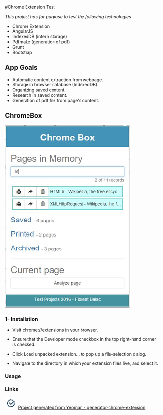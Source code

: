 #Chrome Extension Test

*This project has for purpose to test the following technologies*
- Chrome Extension
- AngularJS
- IndexedDB (intern storage)
- Pdfmake (generation of pdf)
- Grunt
- Bootstrap

## App Goals
- Automatic content extraction from webpage.
- Storage in browser database (IndexedDB).
- Organizing saved content.
- Research in saved content.
- Generation of pdf file from page's content.

## ChromeBox
![alt text](app/images/search.JPG "App")

### 1- Installation

* Visit chrome://extensions in your browser.

* Ensure that the Developer mode checkbox in the top right-hand corner is checked.

* Click Load unpacked extension… to pop up a file-selection dialog.

* Navigate to the directory in which your extension files live, and select it.

### Usage



### Links

![alt text](app/images/icon-38.png "Logo Title Text 1") [Project generated from Yeoman - generator-chrome-extension](https://github.com/yeoman/generator-chrome-extension)
